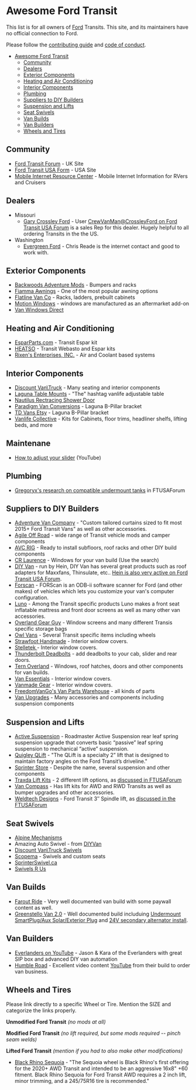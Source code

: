 # Awesome Ford Transit

This list is for all owners of [Ford](https://www.ford.com/) Transits. This
site, and its maintainers have no official connection to Ford.

Please follow the [contributing guide](contributing.md) and
[code of conduct](code-of-conduct.md).

- [Awesome Ford Transit](#awesome-ford-transit)
  - [Community](#community)
  - [Dealers](#dealers)
  - [Exterior Components](#exterior-components)
  - [Heating and Air Conditioning](#heating-and-air-conditioning)
  - [Interior Components](#interior-components)
  - [Plumbing](#plumbing)
  - [Suppliers to DIY Builders](#suppliers-to-diy-builders)
  - [Suspension and Lifts](#suspension-and-lifts)
  - [Seat Swivels](#seat-swivels)
  - [Van Builds](#van-builds)
  - [Van Builders](#van-builders)
  - [Wheels and Tires](#wheels-and-tires)

## Community

- [Ford Transit Forum](https://fordtransit.org/forum/) - UK Site
- [Ford Transit USA Form](https://www.fordtransitusaforum.com/) - USA Site
- [Mobile Internet Resource Center](https://www.rvmobileinternet.com/) - Mobile
  Internet Information for RVers and Cruisers

## Dealers

- Missouri
  - [Gary Crossley Ford](https://www.garycrossleyford.com/) - User
    [CrewVanMan@CrossleyFord on Ford Transit USA Forum](https://www.fordtransitusaforum.com/members/crewvanman-crossleyford.71641/)
    is a sales Rep for this dealer. Hugely helpful to all ordering Transits in
    the the US.
- Washington
  - [Evergreen Ford](https://www.evergreenford.com/) - Chris Reade is the
    internet contact and good to work with.

## Exterior Components

- [Backwoods Adventure Mods](https://backwoodsadventuremods.com/collections/transit-2020) -
  Bumpers and racks
- [Fiamma Awnings](https://www.fiammausa.com/en/van-conversion) - One of the most
  popular awning options
- [Flatline Van Co](https://flatlinevanco.com/collections/transit) - Racks,
  ladders, prebuilt cabinets
- [Motion Windows](https://www.motionwindows.com/ford-transit-van-aftermarket-conversion-windows/) -
  windows are manufactured as an aftermarket add-on
- [Van Windows Direct](https://vanwindowsdirect.com/collections/medium-high-roof)

## Heating and Air Conditioning

- [EsparParts.com](https://esparparts.com/espar-m2b4l-commercial-ford-transit-p-25562.html) -
  Transit Espar kit
- [HEATSO](https://www.heatso.com/ford-transit-heaters/) - Transit Webasto and
  Espar kits
- [Rixen's Enterprises, INC.](https://rixens.com/) - Air and Coolant based systems

## Interior Components

- [Discount Van\Truck](https://www.discountvantruck.com/discounttransitaccessories/transit.htm) -
  Many seating and interior components
- [Laguna Table Mounts](https://www.lagunusa.com/) - "The" hashtag vanlife
  adjustable table
- [Nautilus Rectracing Shower Door](https://shop.stoett.com/nautilus-retractable-shower-doors-for-rv/?attribute_pa_application=rv)
- [Paradigm Van Conversions](https://www.paradigmvanconversions.com/shop/Ford-Trasit-Lagun-Table-B-Pillar-Adapter-p366112059) -
  Laguna B-Pillar bracket
- [TD Vans Etsy](https://www.etsy.com/listing/1096739565/ford-transit-lagun-table-b-pillar-mount) -
  Laguna B-Pillar bracket
- [Vanlife Collective](https://thevanlifecollective.com/shop/) - Kits for Cabinets, floor trims,
  headliner shelfs, lifting beds, and more

## Maintenane

- [How to adjust your slider](https://youtu.be/xoy2mQh8gi8) (YouTube)

## Plumbing

- [Gregoryx's research on compatible undermount tanks](https://www.fordtransitusaforum.com/threads/nw-conversions-water-tank-wastes-12-gallons-when-used-in-a-transit.90361/#post-1184317)
  in FTUSAForum

## Suppliers to DIY Builders

- [Adventure Van Company](https://diyadventurevanco.com/collections/2015-ford-transit-insulating-window-curtains) -
  "Custom tailored curtains sized to fit most 2015+ Ford Transit Vans" as well
  as other accessories.
- [Agile Off Road](https://agileoffroad.com/product-category/ford-transit-parts/) -
  wide range of Transit vehicle mods and camper components
- [AVC RIG](https://avcrig.com/) - Ready to install subfloors, roof racks and
  other DIY build components
- [CR Laurence](https://www.crlaurence.com) - Windows for your van build
  (Use the search)
- [DIY Van](https://diyvan.com/collections/transit) - run by Hein, DIY Van has
  several great products such as roof adapters for Maxxfans, Thinsulate, etc..
  [Hein is also very active on Ford Transit USA Forum](https://www.fordtransitusaforum.com/members/hein.6394/).
- [Forscan](https://forscan.org/) - FORScan is an ODB-ii software scanner for
  Ford (and other makes) of vehicles which lets you customize your van's
  computer configuration.
- [Luno](https://lunolife.com/) - Among the Transit specific products Luno makes a front seat inflatable
   mattress and front door screens as well as many other van accessories.
- [Overland Gear Guy](https://overlandgearguy.com/collections/ford-transit-van) -
  Window screens and many different Transis specific storage bags
- [Owl Vans](https://owlvans.com/collections/ford-transit) - Several Transit
  specific items including wheels
- [Strawfoot Handmade](https://strawfoothandmade.com/products/window-covers-ford-transit-van-medium-high-roof) -
  Interior window covers.
- [Stelletek ](https://www.stelletek.com/store) - Interior window covers.
- [Thunderbolt Deadbolts](https://www.thunderboltlocks.com/ford-transit) - add
  deadbolts to your cab, slider and rear doors.
- [Tern Overland](https://www.ternoverland.com/) - Windows, roof hatches, doors
  and other components for van builds.
- [Van Essentials](https://www.vanessential.com/) - Interior window covers.
- [Vanmade Gear](https://vanmadegear.com/) - Interior window covers.
- [FreedomVanGo's Van Parts Warehouse](https://vanpartswarehouse.com/pages/transit-all-categories) - all kinds of
  parts
- [Van Upgrades](https://vanupgrades.com) - Many accessories and components
  including suspension components

## Suspension and Lifts

- [Active Suspension](https://activesuspension.com/pages/ras) - Roadmaster
  Active Suspension rear leaf spring suspension upgrade that converts basic
  “passive” leaf spring suspension to mechanical “active” suspension.
- [Quigley QLift](https://www.quigley4x4.com/products/qlift/) - "The QLift is a
  specialty 2” lift that is designed to maintain factory angles on the Ford
  Transit’s driveline."
- [Sprinter Store](https://www.sprinterstore.com/ford/) - Despite the name,
  several suspension and other components
- [Traxda Lift Kits](https://traxdaliftkits.com/product-category/ford-transit/) -
  2 different lift options, as [discussed in FTUSAForum](https://www.fordtransitusaforum.com/threads/anyone-try-the-traxda-leveling-lift-kits.78615/)
- [Van Compass](https://vancompass.com/) - Has lift kits for AWD and RWD
  Transits as well as bumper upgrades and other accessories.
- [Weldtech Designs](https://weldtecdesigns.com/product/wtd-ford-transit-3-spindle/) -
  Ford Transit 3″ Spindle lift, as [discussed in the FTUSAForum](https://www.fordtransitusaforum.com/threads/my-two-cents-on-lift-kits.86177/page-5)

## Seat Swivels

- [Alpine Mechanisms](https://alpinemechanisms.com/products/2013-ford-transit-seat-swivel)
- Amazing Auto Swivel - from [DIYVan](https://diyvan.com/collections/transit/products/swivel-seat-base-by-amazing-auto-inc-for-electric-seats)
- [Discount Van\Truck Swivels](https://www.discountvantruck.com/transitswivelbases/transitseatadaptersswivels.htm)
- [Scopema](https://scopema.com/en/) - Swivels and custom seats
- [SprinterSwivel.ca](https://www.sprinterswivel.ca/swivels/25-96-heavy-duty-seat-swivel-for-chevy-express-1997-2021-ced007cep008.html#/1-make-ford/29-model-transit/38-year-2014_2022/45-side-ftd003driver)
- [Swivels R Us](https://swivelsrus.com/transit_swivels.php)

## Van Builds

- [Farout Ride](https://faroutride.com/) - Very well documented van build with
  some paywall content as well.
- [Greenstello Van 2.0](https://www.greenstello.com/) - Well documented build
  includuing [Undermount SmartPlug/Aux Solar/Exterior Plug](https://www.greenstello.com/blog/2021-12-13-smartplug-mount/smartplug-mount/)
  and [24V secondary alternator install](https://www.greenstello.com/blog/2022-1-23-24v-alternator/24v-alternator/).

## Van Builders

- [Everlanders on YouTube](https://www.youtube.com/c/Everlanders/about) - Jason &
  Kara of the Everlanders with great SIP box and advanced DIY van automation
- [Humble Road](https://www.humbleroad.tv/) - Excellent video content
  [YouTube](https://www.youtube.com/c/HumbleRoad) from their build to order van
  business.

## Wheels and Tires

Please link directly to a specific Wheel or Tire. Mention the SIZE and
categorize the links properly.

**Unmodified Ford Transit**
*(no mods at all)*

**Modified Ford Transit**
*(no lift required, but some mods required -- pinch seam welds)*

**Lifted Ford Transit**
*(mention if you had to also make other modifications)*

- [Black Rhino Sequoia](https://www.blackrhinowheels.com/off-road-wheels-rims-sequoia.php) -
  "The Sequoia wheel is Black Rhino's first offering for the 2020+ AWD Transit
  and intended to be an aggressive 16x8" +60 fitment. Black Rhino Sequoia for
  Ford Transit AWD requires a 2 inch lift, minor trimming, and a 245/75R16 tire
  is recommended."
